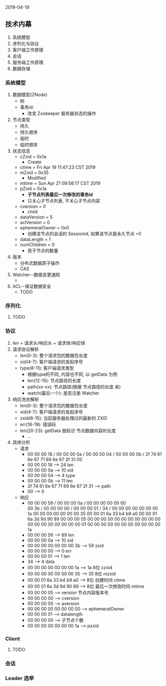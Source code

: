 2019-04-19

## 技术内幕
1. 系统模型
2. 序列化与协议
3. 客户端工作原理
4. 会话
4. 服务端工作原理
4. 数据存储


### 系统模型
1. 数据模型(ZNode)
    - 树
    - 事务id: 
        - 改变 Zookeeper 服务器状态的操作
2. 节点类型
    - 持久
    - 持久顺序
    - 临时
    - 临时顺序
3. 状态信息
    - cZxid = 0x1a
        - Create
    - ctime = Fri Apr 19 11:47:23 CST 2019
    - mZxid = 0x35
        - Modified
    - mtime = Sun Apr 21 09:58:17 CST 2019
    - pZxid = 0x1a
        - **子节点列表最后一次修改的事务id**
        - 只关心子节点列表, 不关心子节点内容
    - cversion = 0
        - child
    - dataVersion = 5
    - aclVersion = 0
    - ephemeralOwner = 0x0
        - 创建该节点的会话的 Sessionid, 如果该节点是永久节点 =0
    - dataLength = 1
    - numChildren = 0
        - 孩子节点的数量
4. 版本
    - 分布式数据原子操作
    - CAS
5. Watcher--数据变更通知
    - [](watcher.md)
6. ACL--保证数据安全
    - TODO
    
### 序列化
1. TODO

### 协议
1. len + 请求头/响应头 + 请求体/响应体
2. 请求协议解析
    - len(0-3): 整个请求包的数据包长度
    - xid(4-7): 客户端请求的发起序号
    - type(8-11): 客户端请求类型
        - 根据type的不同, 内容也不同, 以 getData 为例
        - len(12-15): 节点路径的长度
        - path(xx-xx): 节点路径(根据 节点路径的长度 来)
        - watch(最后一个): 是否注册 Watcher
2. 响应洗衣解析
    - len(0-3): 整个请求包的数据包长度
    - xid(4-7): 客户端请求的发起序号
    - zxid(8-15): 当前服务器处理过的最新的 ZXID
    - err(16-19): 错误码
    - len(20-23): getData 就标识 节点数据内容的长度
        - ...
3. 具体分析
    - 请求
        - 00 00 00 18 / 00 00 00 0a / 00 00 00 04 /  00 00 00 0b / 2f 74 61 6e 67 71 69 6e 67 2f 31 00
        - 00 00 00 18 --> 24 len
        - 00 00 00 0a --> 10 xid
        - 00 00 00 04 --> 4  type
        - 00 00 00 0b --> 11 len
        - 2f 74 61 6e 67 71 69 6e 67 2f 31 --> path
        - 00 --> 0 
    - 响应
        - 00 00 00 59 / 00 00 00 0a / 00 00 00 00 00 00   
          00 3b / 00 00 00 00 /  00 00 00 01 / 34 /
          00 00 00 00 00 00 00 1a 
          00 00 00 00 00 00 00 35 
          00 00 01 6a 33 b4 b9 a0 
          00 00 01 6a 3d 9d 90 89 
          00 00 00 05 
          00 00 00 00 
          00 00 00 00 
          00 00 00 00 00 00 00 00 
          00 00 00 01 
          00 00 00 00 
          00 00 00 00 00 00 00 1a      
        - 00 00 00 59 --> 89 len
        - 00 00 00 0a --> 10 xid
        - 00 00 00 00 00 00 00 3b --> 59 zxid
        - 00 00 00 00 --> 0 err
        - 00 00 00 01 --> 1 len
        - 34 --> 4 data
        - 00 00 00 00 00 00 00 1a --> 1a 8位 czxid
        - 00 00 00 00 00 00 00 35 --> 35 8位 mzxid
        - 00 00 01 6a 33 b4 b9 a0 --> 8位 创建时间 ctime
        - 00 00 01 6a 3d 9d 90 89 --> 8位 最后一次修改时间 mtime
        - 00 00 00 05 --> version 节点内容版本号
        - 00 00 00 00 --> cversion
        - 00 00 00 00 --> aversion
        - 00 00 00 00 00 00 00 00 --> ephemeralOwner
        - 00 00 00 01 --> datalength
        - 00 00 00 00 --> 子节点个数
        - 00 00 00 00 00 00 00 1a --> pzxid
        
### Client
1. TODO

### 会话
[](session.md)

### Leader 选举
[](leader.md)
